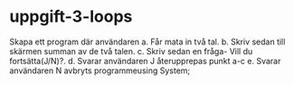 # uppgift-3-loops
Skapa ett program där användaren 
a. Får mata in två tal. b. Skriv sedan till skärmen summan av de två talen. 
c. Skriv sedan en fråga- Vill du fortsätta(J/N)?. 
d. Svarar användaren J återupprepas punkt a-c 
e. Svarar användaren N avbryts programmeusing System;
